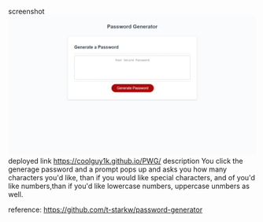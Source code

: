screenshot 
![Alt text](<Password Generator.png>)
deployed link 
https://coolguy1k.github.io/PWG/
description
You click the generage password and a prompt pops up and asks you how many characters you'd like, than if you would like special characters, and of you'd like numbers,than if you'd like lowercase numbers, uppercase unmbers as well.

reference: https://github.com/t-starkw/password-generator

